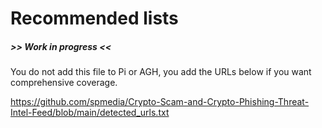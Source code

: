 # Recommended lists
##### >> Work in progress <<
You do not add this file to Pi or AGH, you add the URLs below if you want comprehensive coverage.


https://github.com/spmedia/Crypto-Scam-and-Crypto-Phishing-Threat-Intel-Feed/blob/main/detected_urls.txt
